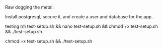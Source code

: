 Raw dogging the metal:

Install postgresql, secure it, and create a user and database for the app.

testing
rm test-setup.sh && nano test-setup.sh && chmod +x test-setup.sh && ./test-setup.sh

chmod +x test-setup.sh && ./test-setup.sh
